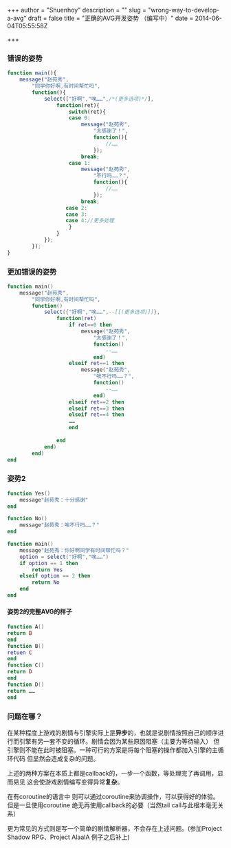 +++
author = "Shuenhoy"
description = ""
slug = "wrong-way-to-develop-a-avg"
draft = false
title = "正确的AVG开发姿势 （编写中）"
date = 2014-06-04T05:55:58Z

+++

### 错误的姿势
```js
function main(){
	message("赵苑秀",
    	"同学你好啊,有时间帮忙吗",
        function(){
        	select(["好啊","唉……",/*(更多选项)*/],
            	function(ret){
                	switch(ret){
                    case 0:
                    	message("赵苑秀",
                        	"太感谢了！",
	                        function(){
                            	//……
							});
                    	break;
                    case 1:
                      	message("赵苑秀",
                        	"不行吗……？",
	                        function(){
                            	//……
							});
	                    break;
	               case 2:
	               case 3:
	               case 4://更多处理
                    }
                }
            });
        });
}
```

### 更加错误的姿势
```lua
function main()
	message("赵苑秀",
    	"同学你好啊,有时间帮忙吗",
        function()
        	select({"好啊","唉……",--[[(更多选项)]]},
            	function(ret)
            	    if ret==0 then
            	        message("赵苑秀",
                        	"太感谢了！",
	                        function()
                            	--……
							end)
            	    elseif ret==1 then
            	        message("赵苑秀",
                        	"唉不行吗……？",
	                        function()
                            	--……
							end)
            	    elseif ret==2 then
            	    elseif ret==3 then
            	    elseif ret==4 then
            	    ……
            	    end
                	
                end
            end)
        end)
end
```

### 姿势2
```lua
function Yes()
	message"赵苑秀：十分感谢"
end

function No()
	message"赵苑秀：唉不行吗……？"
end

function main()
	message"赵苑秀：你好啊同学有时间帮忙吗？"
	option = select("好啊","唉……")
	if option == 1 then
 		return Yes
	elseif option == 2 then
		return No
	end
end
```

#### 姿势2的完整AVG的样子
```lua
function A()
return B
end
function B()
retuen C
end
function C()
return D
end
function D()
return ……
end

```

### 问题在哪？
在某种程度上游戏的剧情与引擎实际上是**异步**的，也就是说剧情按照自己的顺序进行而引擎有另一套不变的循环。剧情会因为某些原因阻塞（主要为等待输入） 但引擎则不能在此时被阻塞。一种可行的方案是将每个阻塞的操作都加入引擎的主循环代码 但显然会造成复杂的问题。

上述的两种方案在本质上都是callback的，一步一个函数，等处理完了再调用，显而易见 这会使游戏剧情编写变得异常**复杂**。

在有coroutine的语言中 则可以通过coroutine来协调操作，可以获得好的体验。但是一旦使用coroutine 绝无再使用callback的必要（当然tail call与此根本毫无关系）

更为常见的方式则是写一个简单的剧情解析器，不会存在上述问题。(参加Project Shadow RPG、Project AlaalA 例子之后补上) 

